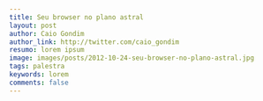 ```yaml
---
title: Seu browser no plano astral
layout: post
author: Caio Gondim
author_link: http://twitter.com/caio_gondim
resumo: lorem ipsum
image: images/posts/2012-10-24-seu-browser-no-plano-astral.jpg
tags: palestra
keywords: lorem
comments: false
---
```


